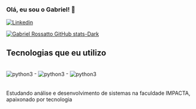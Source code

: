 ### Olá, eu sou o Gabriel! 🤙

[![Linkedin](https://img.shields.io/badge/LinkedIn-0077B5?style=for-the-badge&logo=linkedin&logoColor=white)](https://www.linkedin.com/in/gabriel-rossatto-05954222a)

[![Gabriel Rossatto GitHub stats-Dark](https://github-readme-stats.vercel.app/api?username=GabrielRossatto&show_icons=true&theme=dark#gh-dark-mode-only)](https://github.com/GabrielRossatto)


## Tecnologias que eu utilizo
<div style="display: inline_block"><br/>
    <img align="center" alt="python3" src="https://img.shields.io/badge/Python-3776AB?style=for-the-badge&logo=python&logoColor=white" />
    -
    <img align="center" alt="python3" src="https://img.shields.io/badge/PHP-777BB4?style=for-the-badge&logo=php&logoColor=white"/>
    -
    <img align="center" alt="python3" src="https://img.shields.io/badge/MySQL-00000F?style=for-the-badge&logo=mysql&logoColor=white"/>

</div>
<br><br>
Estudando análise e desenvolvimento de sistemas na faculdade IMPACTA, apaixonado por tecnologia 

